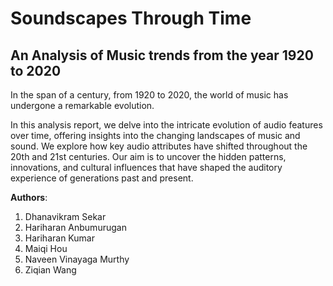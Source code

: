 # Soundscapes Through Time

## An Analysis of Music trends from the year 1920 to 2020

In the span of a century, from 1920 to 2020, the world of music has undergone a remarkable evolution. 

In this analysis report, we delve into the intricate evolution of audio features over time, offering insights into the changing landscapes of music and sound. We explore how key audio attributes have shifted throughout the 20th and 21st centuries. Our aim is to uncover the hidden patterns, innovations, and cultural influences that have shaped the auditory experience of generations past and present.

**Authors**:

1. Dhanavikram Sekar
2. Hariharan Anbumurugan
3. Hariharan Kumar
4. Maiqi Hou
5. Naveen Vinayaga Murthy
6. Ziqian Wang
